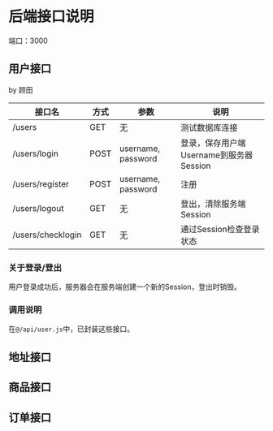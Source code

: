 # 后端接口说明

端口：3000

## 用户接口

by 顾田

| 接口名               | 方式   | 参数                 | 说明                          |
|-------------------|------|--------------------|-----------------------------|
| /users            | GET  | 无                  | 测试数据库连接                     |
| /users/login      | POST | username, password | 登录，保存用户端Username到服务器Session |
| /users/register   | POST | username, password | 注册                          |
| /users/logout     | GET  | 无                  | 登出，清除服务端Session             |
| /users/checklogin | GET  | 无                  | 通过Session检查登录状态             |

### 关于登录/登出

用户登录成功后，服务器会在服务端创建一个新的Session，登出时销毁。


### 调用说明

在`@/api/user.js`中，已封装这些接口。

## 地址接口

## 商品接口

## 订单接口